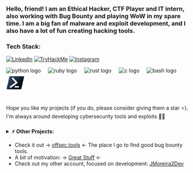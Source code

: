 ### Hello, friend! I am an Ethical Hacker, CTF Player and IT intern, also working with Bug Bounty and playing WoW in my spare time. I am a big fan of malware and exploit development, and I also have a lot of fun creating hacking tools.

### Tech Stack: ###

[![LinkedIn](https://img.shields.io/static/v1?message=LinkedIn&logo=linkedin&label=&color=0077B5&logoColor=white&labelColor=&style=for-the-badge)](https://www.linkedin.com/in/joaomoreira02/)
[![TryHackMe](https://img.shields.io/static/v1?message=TryHackMe&logo=tryhackme&label=&color=88cc14&logoColor=white&labelColor=&style=for-the-badge)](https://tryhackme.com/p/john.s3r0n)
[![Instagram](https://img.shields.io/static/v1?message=Instagram&logo=instagram&label=&color=E4405F&logoColor=white&labelColor=&style=for-the-badge)](https://www.instagram.com/jpmoreira_101/)

<div align="left">
  <img src="https://cdn.jsdelivr.net/gh/devicons/devicon/icons/python/python-original.svg" width="50" alt="python logo"  />
  <img width="12" />
  <img src="https://cdn.jsdelivr.net/gh/devicons/devicon/icons/ruby/ruby-original.svg" width="50" alt="ruby logo"  />
  <img width="12" />
  <img src="https://github.com/Jsmoreira02/Jsmoreira02/assets/103542430/ee70d382-fe31-4bb8-ba75-3724854be09c" height="50" alt="rust logo"  />
  <img width="12" />
  <img src="https://cdn.jsdelivr.net/gh/devicons/devicon/icons/c/c-plain.svg" width="50" alt="c logo"  />
  <img width="12" />
  <img src="https://cdn.jsdelivr.net/gh/devicons/devicon/icons/bash/bash-original.svg" width="50" alt="bash logo"  />
  <img width="12" /> 
  <img src="https://github.com/devicons/devicon/blob/v2.16.0/icons/powershell/powershell-original.svg" width="50" alt="powershell logo" />
  <img width="12" />
</div><br>

Hope you like my projects (if you do, please consider giving them a star ⭐). I'm always around developing cybersecurity tools and exploits 👨‍💻

###

<details>
  <summary><b>⚡ Other Projects:</b></summary>
  <br><table>
    <tr>
      <td><p><a href="https://github.com/Jsmoreira02/sar2HTML_exploit">sar2HTML Exploit</a> -> Exploit the Sar2HTML RCE vulnerability and also perform a Shell Upload on the target.</p></td>
    </tr>
    <tr>
      <td><p><a href="https://github.com/Jsmoreira02/Wind0wsM4lware_">Windows Malware | Process Injection</a> -> Injection of malicious code into legitimate Windows processes for evasion and simple malware to gain unauthorized access</p></td>
    </tr>
    <tr>
      <td><p><a href="https://github.com/Jsmoreira02/Port-Scanner">Show Me The Ports</a> -> Scanning and enumeration of open ports on target machine for pentest recognition step.</p></td>
    </tr>
    <tr>
      <td><p><a href="https://github.com/Jsmoreira02/CVE-2014-6271 ">CVE-2014-6271</a> -> Shellshock cgi-bin Exploitation. Remote Command Execution Vulnerability</p></td>
    </tr>
    <tr>
      <td><p><a href="https://github.com/Jsmoreira02/LFI-Hunter">LFI Hunter</a> -> Automated tool to bypass filtering systems and exploit Local File Inclusion</p></td>
    </tr>
  </table>
</details>

- Check it out -> [offsec.tools](https://offsec.tools/) <- The place I go to find good bug bounty tools.
- A bit of motivation: -> [Great Stuff](https://ia600102.us.archive.org/15/items/HackersManifesto/Hackers-manafesto.txt) <-
- Check out my other account, focused on development: [JMoreira2Dev](https://github.com/JMoreira2Dev)

